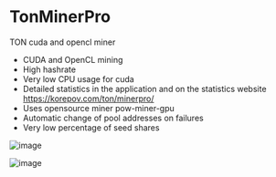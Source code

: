 # TonMinerPro
TON cuda and opencl miner

- CUDA and OpenCL mining
- High hashrate
- Very low CPU usage for cuda
- Detailed statistics in the application and on the statistics website https://korepov.com/ton/minerpro/
- Uses opensource miner pow-miner-gpu
- Automatic change of pool addresses on failures
- Very low percentage of seed shares

![image](https://user-images.githubusercontent.com/35364901/151612399-1c790a86-f368-475e-8089-037b90275789.png)

![image](https://user-images.githubusercontent.com/35364901/151612975-10d9e71d-e3e9-46ea-a51f-55154817c555.png)

